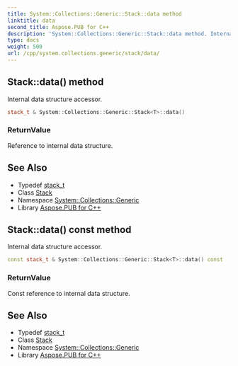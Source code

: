 ```yaml
---
title: System::Collections::Generic::Stack::data method
linktitle: data
second_title: Aspose.PUB for C++
description: 'System::Collections::Generic::Stack::data method. Internal data structure accessor in C++.'
type: docs
weight: 500
url: /cpp/system.collections.generic/stack/data/
---
```

## Stack::data() method


Internal data structure accessor.

```cpp
stack_t & System::Collections::Generic::Stack<T>::data()
```


### ReturnValue

Reference to internal data structure.

## See Also

* Typedef [stack_t](../stack_t/)
* Class [Stack](../)
* Namespace [System::Collections::Generic](../../)
* Library [Aspose.PUB for C++](../../../)
## Stack::data() const method


Internal data structure accessor.

```cpp
const stack_t & System::Collections::Generic::Stack<T>::data() const
```


### ReturnValue

Const reference to internal data structure.

## See Also

* Typedef [stack_t](../stack_t/)
* Class [Stack](../)
* Namespace [System::Collections::Generic](../../)
* Library [Aspose.PUB for C++](../../../)
